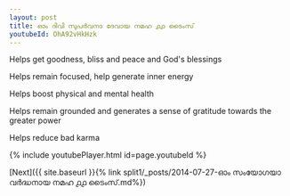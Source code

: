 ```yaml
---
layout: post
title: ഓം ദിവി സുപർവനാ ദേവായ നമഹ ൧൧ ടൈംസ്
youtubeId: OhA92vHkHzk
---
```

 
 
Helps get goodness, bliss and peace and God's blessings
 
Helps remain focused, help generate inner energy 
 
Helps boost physical and mental health 
 
Helps remain grounded and generates a sense of gratitude towards the greater power 
 
Helps reduce bad karma
 
 
 
 


{% include youtubePlayer.html id=page.youtubeId %}
 
[Next]({{ site.baseurl }}{% link  split1/_posts/2014-07-27-ഓം സംയോഗയാ വർദ്ധനായ നമഹ ൧൧ ടൈംസ്.md%})
 
